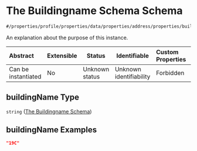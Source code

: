 # The Buildingname Schema Schema

```txt
#/properties/profile/properties/data/properties/address/properties/buildingName#/properties/profile/properties/data/properties/address/properties/buildingName
```

An explanation about the purpose of this instance.


| Abstract            | Extensible | Status         | Identifiable            | Custom Properties | Additional Properties | Access Restrictions | Defined In                                                                                          |
| :------------------ | ---------- | -------------- | ----------------------- | :---------------- | --------------------- | ------------------- | --------------------------------------------------------------------------------------------------- |
| Can be instantiated | No         | Unknown status | Unknown identifiability | Forbidden         | Allowed               | none                | [policy_transaction.schema.json\*](../../out/policy_transaction.schema.json "open original schema") |

## buildingName Type

`string` ([The Buildingname Schema](policy_transaction-properties-the-profile-schema-properties-the-data-schema-properties-the-address-schema-properties-the-buildingname-schema.md))

## buildingName Examples

```json
"19C"
```
